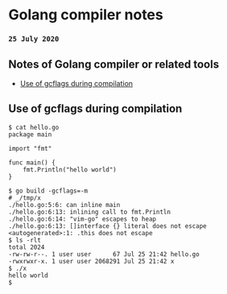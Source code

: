 # Golang compiler notes
### `25 July 2020`

## Notes of Golang compiler or related tools


- [Use of gcflags during compilation](#use-of-gcflags-during-compilation)


## Use of gcflags during compilation


```
$ cat hello.go 
package main

import "fmt"

func main() {
	fmt.Println("hello world")
}

$ go build -gcflags=-m
# _/tmp/x
./hello.go:5:6: can inline main
./hello.go:6:13: inlining call to fmt.Println
./hello.go:6:14: "vim-go" escapes to heap
./hello.go:6:13: []interface {} literal does not escape
<autogenerated>:1: .this does not escape
$ ls -rlt
total 2024
-rw-rw-r--. 1 user user      67 Jul 25 21:42 hello.go
-rwxrwxr-x. 1 user user 2068291 Jul 25 21:42 x
$ ./x 
hello world
$
```

